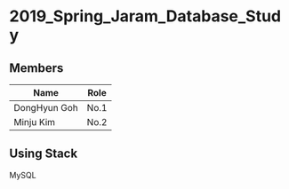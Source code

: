 # 2019_Spring_Jaram_Database_Study

## Members

| Name | Role |
|------|------|
|DongHyun Goh | No.1 |
|Minju Kim | No.2 | 

## Using Stack
MySQL
